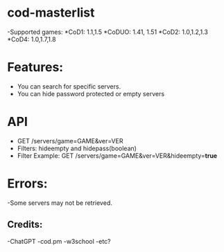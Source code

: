 # cod-masterlist
-Supported games:
*CoD1: 1.1,1.5
*CoDUO: 1.41, 1.51
*CoD2: 1.0,1.2,1.3
*CoD4: 1.0,1.7,1.8

# Features:
- You can search for specific servers.
- You can hide password protected or empty servers

# API
- GET /servers/game=GAME&ver=VER
- Filters: hideempty and hidepass(boolean)
- Filter Example: GET /servers/game=GAME&ver=VER&hideempty=**true**

# Errors:
-Some servers may not be retrieved.

## Credits:
-ChatGPT
-cod.pm
-w3school
-etc?
